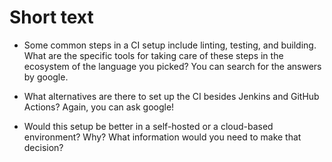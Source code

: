 # Short text











- Some common steps in a CI setup include linting, testing, and building. What are the specific tools for taking care of these steps in the ecosystem of the language you picked? You can search for the answers by google.

- What alternatives are there to set up the CI besides Jenkins and GitHub Actions? Again, you can ask google!

- Would this setup be better in a self-hosted or a cloud-based environment? Why? What information would you need to make that decision?
